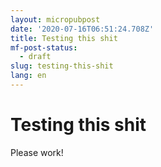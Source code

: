 ```yaml
---
layout: micropubpost
date: '2020-07-16T06:51:24.708Z'
title: Testing this shit
mf-post-status:
  - draft
slug: testing-this-shit
lang: en
---
```

# Testing this shit

Please work!
